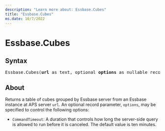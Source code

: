 ```yaml
---
description: "Learn more about: Essbase.Cubes"
title: "Essbase.Cubes"
ms.date: 10/7/2022
---
```

# Essbase.Cubes

## Syntax

<pre>
Essbase.Cubes(<b>url</b> as text, optional <b>options</b> as nullable record) as table
</pre>

## About

Returns a table of cubes grouped by Essbase server from an Essbase instance at APS server `url`. An optional record parameter, `options`, may be specified to control the following options:

* `CommandTimeout`: A duration that controls how long the server-side query is allowed to run before it is canceled. The default value is ten minutes.
